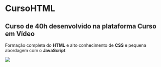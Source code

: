 # CursoHTML

## Curso de 40h desenvolvido na plataforma Curso em Vídeo

Formação completa do **HTML** e alto conhecimento de **CSS** e pequena abordagem com o **JavaScript** 

![](https://encrypted-tbn0.gstatic.com/images?q=tbn:ANd9GcTuOdIKT9U9qv-tRgSFNcuKOhV58tlrsYoc7A&usqp=CAU)
